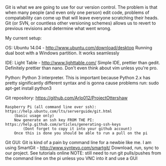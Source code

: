Git is what we are going to use for our version control. The problem is that when many people (and even only one person) edit code, problems of compatability can come up that will leave everyone scratching their heads. Git (or SVN, or countless other versioning schemes) allows us to revert to previous revisions and determine what went wrong.



My current setup:

OS: Ubuntu 14.04 - http://www.ubuntu.com/download/desktop
  Running dual boot with a Windows partition. It works seamlessly

IDE: Light Table - http://www.lighttable.com/
  Simple IDE, prettier than gedit. Definitely prettier than nano. Don't even think about vim unless you're pro.

Python: Python 3 interpreter. This is important because Python 2.x has pretty significantly different syntax and is gonna cause problems
  run: sudo apt-get install python3

Git repository: https://github.com/Arlo012/ProjectOttershaw

	Raspberry Pi (all command line over ssh): https://help.ubuntu.com/lts/serverguide/git.html
		(basic usage only)
		Now generate an ssh key FROM THE PI: https://help.github.com/articles/generating-ssh-keys
			(Dont forget to copy it into your github account)
		Once this is done you should be able to run a pull on the pi

Git GUI: Git is kind of a pain by command line for a newbie like me. I am using SmartGit - http://www.syntevo.com/smartgit/
  Download, run, sync to our project. See tutorials online
	NOTE: still need to run git pulls/pushes from the command line on the pi unless you VNC into it and use a GUI

